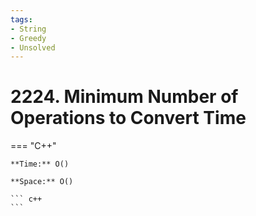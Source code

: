 ```yaml
---
tags:
- String
- Greedy
- Unsolved
---
```



# 2224. Minimum Number of Operations to Convert Time

=== "C++"

    **Time:** O()

    **Space:** O()

    ``` c++
    ```